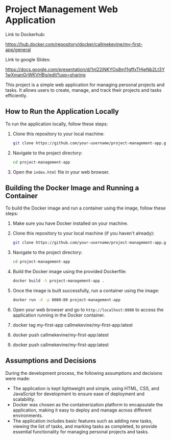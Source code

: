 # Project Management Web Application
Link to Dockerhub: 

https://hub.docker.com/repository/docker/callmekevine/my-first-app/general

Link to google Slides:

https://docs.google.com/presentation/d/1nl22iNKYOs8m11gffxTHjeNb2Lt3Y1wXmanGrWKVHBg/edit?usp=sharing

This project is a simple web application for managing personal projects and tasks. It allows users to create, manage, and track their projects and tasks efficiently.

## How to Run the Application Locally

To run the application locally, follow these steps:

1. Clone this repository to your local machine:

    ```bash
    git clone https://github.com/your-username/project-management-app.git
    ```

2. Navigate to the project directory:

    ```bash
    cd project-management-app
    ```

3. Open the `index.html` file in your web browser.

## Building the Docker Image and Running a Container

To build the Docker image and run a container using the image, follow these steps:

1. Make sure you have Docker installed on your machine.

2. Clone this repository to your local machine (if you haven't already):

    ```bash
    git clone https://github.com/your-username/project-management-app.git
    ```

3. Navigate to the project directory:

    ```bash
    cd project-management-app
    ```

4. Build the Docker image using the provided Dockerfile:

    ```bash
    docker build -t project-management-app .
    ```

5. Once the image is built successfully, run a container using the image:

    ```bash
    docker run -d -p 8080:80 project-management-app
    ```

6. Open your web browser and go to `http://localhost:8080` to access the application running in the Docker container.
7. docker tag my-first-app callmekevine/my-first-app:latest
8. docker push callmekevine/my-first-app:latest
9. docker push callmekevine/my-first-app:latest

## Assumptions and Decisions

During the development process, the following assumptions and decisions were made:

- The application is kept lightweight and simple, using HTML, CSS, and JavaScript for development to ensure ease of deployment and scalability.
- Docker was chosen as the containerization platform to encapsulate the application, making it easy to deploy and manage across different environments.
- The application includes basic features such as adding new tasks, viewing the list of tasks, and marking tasks as completed, to provide essential functionality for managing personal projects and tasks.
